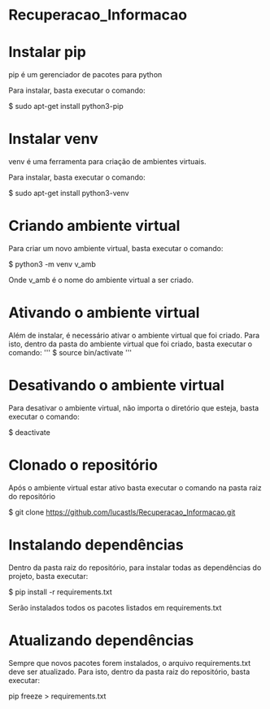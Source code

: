 # Recuperacao_Informacao

# Instalar pip

pip é um gerenciador de pacotes para python

Para instalar, basta executar o comando:

$ sudo apt-get install python3-pip

# Instalar venv

venv é uma ferramenta para criação de ambientes virtuais.

Para instalar, basta executar o comando:

$ sudo apt-get install python3-venv

# Criando ambiente virtual

Para criar um novo ambiente virtual, basta executar o comando:

$ python3 -m venv v_amb

Onde v_amb é o nome do ambiente virtual a ser criado.

# Ativando o ambiente virtual

Além de instalar, é necessário ativar o ambiente virtual que foi criado. Para isto, dentro da pasta do ambiente virtual que foi criado, basta executar o comando:
'''
$ source bin/activate
'''
# Desativando o ambiente virtual

Para desativar o ambiente virtual, não importa o diretório que esteja, basta executar o comando:

$ deactivate

# Clonado o repositório

Após o ambiente virtual estar ativo basta executar o comando na pasta raiz do repositório

$ git clone https://github.com/lucastls/Recuperacao_Informacao.git

# Instalando dependências

Dentro da pasta raiz do repositório, para instalar todas as dependências do projeto, basta executar:

$ pip install -r requirements.txt

Serão instalados todos os pacotes listados em requirements.txt

# Atualizando dependências

Sempre que novos pacotes forem instalados, o arquivo requirements.txt deve ser atualizado. Para isto, dentro da pasta raiz do repositório, basta executar:

pip freeze > requirements.txt
